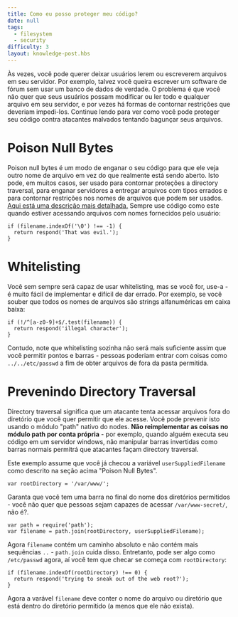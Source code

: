 ```yaml
---
title: Como eu posso proteger meu código?
date: null
tags:
  - filesystem
  - security
difficulty: 3
layout: knowledge-post.hbs
---
```


Às vezes, você pode querer deixar usuários lerem ou escreverem arquivos em seu servidor. Por exemplo, talvez você queira escrever um software de fórum sem usar um banco de dados de verdade. O problema é que você não quer que seus usuários possam modificar ou ler todo e qualquer arquivo em seu servidor, e por vezes há formas de contornar restrições que deveriam impedi-los. Continue lendo para ver como você pode proteger seu código contra atacantes malvados tentando bagunçar seus arquivos.

Poison Null Bytes
=================
Poison null bytes é um modo de enganar o seu código para que ele veja outro nome de arquivo em vez do que realmente está sendo aberto. Isto pode, em muitos casos, ser usado para contornar proteções a directory traversal, para enganar servidores a entregar arquivos com tipos errados e para contornar restrições nos nomes de arquivos que podem ser usados. [Aqui está uma descrição mais detalhada.](http://groups.google.com/group/nodejs/browse_thread/thread/51f66075e249d767/85f647474b564fde) Sempre use código como este quando estiver acessando arquivos com nomes fornecidos pelo usuário:

    if (filename.indexOf('\0') !== -1) {
      return respond('That was evil.');
    }

Whitelisting
============
Você sem sempre será capaz de usar whitelisting, mas se você for, use-a - é muito fácil de implementar e difícil de dar errado. Por exemplo, se você souber que todos os nomes de arquivos são strings alfanuméricas em caixa baixa:

    if (!/^[a-z0-9]+$/.test(filename)) {
      return respond('illegal character');
    }

Contudo, note que whitelisting sozinha não será mais suficiente assim que  você permitir pontos e barras - pessoas poderiam entrar com coisas como `../../etc/passwd` a fim de obter arquivos de fora da pasta permitida.

Prevenindo Directory Traversal
==============================
Directory traversal significa que um atacante tenta acessar arquivos fora do diretório que você quer permitir que ele acesse. Você pode prevenir isto usando o módulo "path" nativo do nodes. **Não reimplementar as coisas no módulo path por conta própria** - por exemplo, quando alguém executa seu código em um servidor windows, não manipular barras invertidas como barras normais permitrá que atacantes façam directory traversal.

Este exemplo assume que você já checou a variável `userSuppliedFilename`  como descrito na seção acima "Poison Null Bytes".

    var rootDirectory = '/var/www/';

Garanta que você tem uma barra no final do nome dos diretórios permitidos - você não quer que pessoas sejam capazes de acessar `/var/www-secret/`, não é?.

    var path = require('path');
    var filename = path.join(rootDirectory, userSuppliedFilename);

Agora `filename` contém um caminho absoluto e não contém mais sequências `..` - `path.join` cuida disso. Entretanto, pode ser algo como `/etc/passwd` agora, aí você tem que checar se começa com `rootDirectory`:

    if (filename.indexOf(rootDirectory) !== 0) {
      return respond('trying to sneak out of the web root?');
    }

Agora a varável `filename` deve conter o nome do arquivo ou  diretório que está dentro do diretório permitido (a menos que ele não exista).
